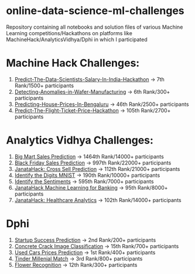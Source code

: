 # online-data-science-ml-challenges
Repository containing all notebooks and solution files of various Machine Learning competitions/Hackathons on platforms like MachineHack/AnalyticsVidhya/Dphi in which I participated

# Machine Hack Challenges:

1) [Predict-The-Data-Scientists-Salary-In-India-Hackathon](https://github.com/hemil19/online-data-science-ml-challenges/tree/master/MachineHack/Predict-The-Data-Scientists-Salary-In-India-Hackathon-master)  -> 7th Rank/1500+ participants
2) [Detecting-Anomalies-in-Wafer-Manufacturing](https://github.com/hemil19/online-data-science-ml-challenges/tree/master/MachineHack/Detecting-Anomalies-in-Wafer-Manufacturing-master)             -> 6th Rank/300+ participants
3) [Predicting-House-Prices-In-Bengaluru](https://github.com/hemil19/online-data-science-ml-challenges/tree/master/MachineHack/Predicting-House-Prices-In-Bengaluru-master)                   -> 46th Rank/2500+ participants
4) [Predict-The-Flight-Ticket-Price-Hackathon](https://github.com/hemil19/online-data-science-ml-challenges/tree/master/MachineHack/Predict-The-Flight-Ticket-Price-Hackathon-master)              -> 105th Rank/2700+ participants

# Analytics Vidhya Challenges:

1) [Big Mart Sales Prediction](https://github.com/hemil19/online-data-science-ml-challenges/tree/master/AnalyticsVidhya/BigMartSales-III-master)                              -> 1464th Rank/14000+ participants
2) [Black Friday Sales Prediction](https://github.com/hemil19/online-data-science-ml-challenges/tree/master/AnalyticsVidhya/Black%20Friday%20Sales%20Prediction)                          -> 997th Rank/22000+ participants
3) [JanataHack: Cross Sell Prediction](https://github.com/hemil19/online-data-science-ml-challenges/tree/master/AnalyticsVidhya/Janatahack:%20Cross-sell%20Prediction)                      -> 112th Rank/21000+ participants
4) [Identify the Digits MNIST](https://github.com/hemil19/online-data-science-ml-challenges/tree/master/AnalyticsVidhya/Identify-the-Digits-MNIST--master)                              -> 190th Rank/10000+ participants
5) [Identify the Sentiments](https://github.com/hemil19/online-data-science-ml-challenges/tree/master/AnalyticsVidhya/Identify-the-sentiments-AnalyticsVidhya-master)                                -> 595th Rank/7000+ participants
6) [JanataHack Machine Learning for Banking](https://github.com/hemil19/online-data-science-ml-challenges/tree/master/AnalyticsVidhya/JanataHack-Machine-Learning-for-Banking-master)                -> 95th Rank/8000+ participants
7) [JanataHack: Healthcare Analytics](https://github.com/hemil19/online-data-science-ml-challenges/tree/master/AnalyticsVidhya/Janatahack-Healthcare-Analytics-II-master)                       -> 102th Rank/14000+ participants

# Dphi

1) [Startup Success Prediction](https://github.com/hemil19/online-data-science-ml-challenges/blob/master/dphi/Startup_Success_Prediction.ipynb)                             -> 2nd Rank/200+ participants
2) [Concrete Crack Image Classification](https://github.com/hemil19/online-data-science-ml-challenges/blob/master/dphi/Concrete_Crack_Image_Classification.ipynb)                    -> 15th Rank/700+ participants
3) [Used Cars Prices Prediction](https://github.com/hemil19/online-data-science-ml-challenges/blob/master/dphi/used_cars_prices_challenge.ipynb)                            -> 1st Rank/400+ participants
4) [Tinder Millenial Match](https://github.com/hemil19/online-data-science-ml-challenges/blob/master/dphi/Tinder_Millenial_Match.ipynb)                                 -> 3rd Rank/800+ participants
5) [Flower Recognition](https://github.com/hemil19/online-data-science-ml-challenges/blob/master/dphi/Flower_Classification.ipynb)                                     -> 12th Rank/300+ participants
